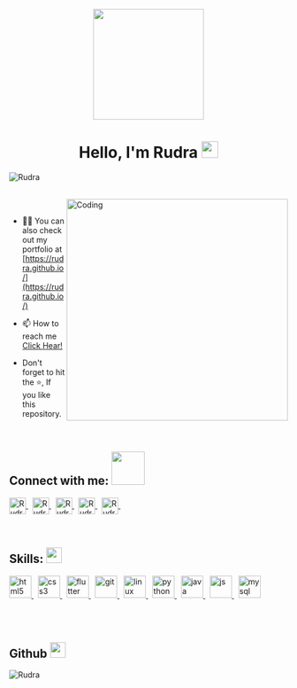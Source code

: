 <p align="center">
  <img src="https://github.com/thompsonemerson/thompsonemerson/raw/master/cover-thompson.png" height="200"/>
</p>
<h1 align="center">Hello, I'm Rudra  <img src = "https://raw.githubusercontent.com/MartinHeinz/MartinHeinz/master/wave.gif" width = 30px> </h1>
<p align="left"> <img src="https://komarev.com/ghpvc/?username=rudra-nsh&label=Profile%20views&color=129e00&style=plastic" alt="Rudra" /> </p>

<br />
<img align="right" alt="Coding" width="400" src="https://media.giphy.com/media/qgQUggAC3Pfv687qPC/giphy.gif">

<br />

- 👨‍💻 You can also check out my portfolio at [https://rudra.github.io/](https://rudra.github.io/)

- 📫 How to reach me <a href="mailto:rudra@outlook.com" > Click Hear! </a>

- Don't forget to hit the ⭐, If you like this repository.

<br />
<h2 align="left"> Connect with me: <img src='https://raw.githubusercontent.com/ShahriarShafin/ShahriarShafin/main/Assets/handshake.gif' width="60px"> </h2>
<p align="left">

<a href="https://twitter.com/Rudra" target="blank"><img align="center" src="https://www.vectorlogo.zone/logos/twitter/twitter-tile.svg" alt="Rudra" height="30" width="30"/> </a>
&nbsp;
<a href="https://linkedin.com/in/Rudra" target="blank"><img align="center" src="https://www.vectorlogo.zone/logos/linkedin/linkedin-tile.svg" alt="Rudra" height="30" width="30"/> </a>
&nbsp;
<a href="https://instagram.com/rudra" target="blank"><img align="center" src="https://www.vectorlogo.zone/logos/instagram/instagram-icon.svg" alt="Rudra" height="30" width="30"/> </a>
&nbsp;
<a href="https://github.com/rudra-nsh" target="blank"><img align="center" src="https://www.vectorlogo.zone/logos/github/github-tile.svg" alt="Rudra" height="30" width="30"/> </a>
&nbsp;
<a href="#" target="blank"><img align="center" src="https://www.vectorlogo.zone/logos/youtube/youtube-tile.svg" alt="Rudra" height="30" width="30"/> </a>
&nbsp;
</p>

<br />

<h2 align="left"> Skills: <img src = "https://media2.giphy.com/media/QssGEmpkyEOhBCb7e1/giphy.gif?cid=ecf05e47a0n3gi1bfqntqmob8g9aid1oyj2wr3ds3mg700bl&rid=giphy.gif" width = 28px> </h2>
<p align="left">

<a href="https://www.w3.org/html/" target="_blank"> <img src="https://www.vectorlogo.zone/logos/w3_html5/w3_html5-icon.svg" alt="html5" width="40" height="40"/> </a> 
&nbsp;
<a href="https://www.w3schools.com/css/" target="_blank"> <img src="https://www.vectorlogo.zone/logos/w3_css/w3_css-icon.svg" alt="css3" width="40" height="40"/> </a>
&nbsp;
<a href="https://flutter.dev" target="_blank"> <img src="https://www.vectorlogo.zone/logos/flutterio/flutterio-icon.svg" alt="flutter" width="40" height="40"/> </a>
&nbsp; 
<a href="https://git-scm.com/" target="_blank"> <img src="https://www.vectorlogo.zone/logos/git-scm/git-scm-icon.svg" alt="git" width="40" height="40"/> </a>
&nbsp;
<a href="https://www.linux.org/" target="_blank"> <img src="https://www.vectorlogo.zone/logos/linux/linux-icon.svg" alt="linux" width="40" height="40"/> </a> 
&nbsp;
<a href="https://www.python.org" target="_blank"> <img src="https://www.vectorlogo.zone/logos/python/python-icon.svg" alt="python" width="40" height="40"/> </a>
&nbsp;
<a href="https://www.java.com" target="_blank"> <img src="https://img.icons8.com/color/48/000000/java-coffee-cup-logo.png" alt="java" width="40" height="40"/> </a>
&nbsp;
<a href="https://developer.mozilla.org/en-US/docs/Web/JavaScript" target="_blank"> <img src="https://img.icons8.com/color/48/000000/javascript.png" alt="js" width="40" height="40"/> </a> 
&nbsp;
<a style="padding-right:8px;" href="https://www.mysql.com/" target="_blank"> <img src="https://img.icons8.com/fluent/50/000000/mysql-logo.png" alt="mysql" width="40" height="40"/> </a>  
&nbsp;
</p>

<br />
<h2 align="left"> Github <img src = "https://www.vectorlogo.zone/logos/github/github-icon.svg" width = 28px> </h2>
<p><img align="left" src="https://github-readme-stats.vercel.app/api/top-langs?username=rudra-nsh&show_icons=true&locale=en&layout=compact&langs_count=8&theme=dark-black" alt="Rudra" /></p>

**&nbsp;**
<!-- <p><img align="right" src="https://github-readme-stats.vercel.app/api?username=Rudra&show_icons=true&locale=en" alt="Rudra" /></p> -->

